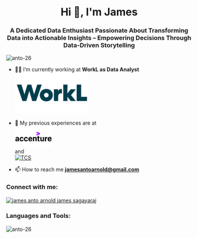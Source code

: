 <h1 align="center">Hi 👋, I'm James</h1>
<h3 align="center">A Dedicated Data Enthusiast Passionate About Transforming Data into Actionable Insights – Empowering Decisions Through Data-Driven Storytelling</h3>

<p align="left"> 
  <img src="https://komarev.com/ghpvc/?username=anto-26&label=Profile%20views&color=0e75b6&style=flat" alt="anto-26" /> 
</p>

- 👨‍💻 I’m currently working at <b>WorkL as Data Analyst</b>  
  <a href="https://www.workl.co/" target="_blank">
    <img src="https://github.com/Anto-26/Src/blob/main/worklLogo1560x810.jpg" alt="WorkL" width="200" />
  </a>

- 👯 My previous experiences are at  
  <a href="https://www.accenture.com/" target="_blank">
    <img src="https://github.com/Anto-26/Src/blob/main/Accenture-logo.jpg" alt="Accenture" width="100" />
  </a>  
  and  
  <a href="https://www.tcs.com/" target="_blank">
    <img src="./Src/TCS-logo-sized.jpg" alt="TCS" width="100" />
  </a>

- 📫 How to reach me **jamesantoarnold@gmail.com**

<h3 align="left">Connect with me:</h3>
<p align="left">
  <a href="https://www.linkedin.com/in/jamesantoarnold/" target="blank">
    <img align="center" src="https://raw.githubusercontent.com/rahuldkjain/github-profile-readme-generator/master/src/images/icons/Social/linked-in-alt.svg" alt="james anto arnold james sagayaraj" height="30" width="40" />
  </a>
</p>

<h3 align="left">Languages and Tools:</h3>
<p align="left"> 
  <!-- Add the rest of your tools here as before -->
</p>

<p>
  <img align="center" src="https://github-readme-stats.vercel.app/api/top-langs?username=anto-26&show_icons=true&locale=en&layout=compact" alt="anto-26" />
</p>
